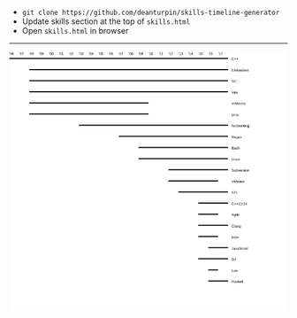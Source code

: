 - ```git clone https://github.com/deanturpin/skills-timeline-generator```
- Update skills section at the top of ```skills.html```
- Open ```skills.html``` in browser

----

![](skills.png)
